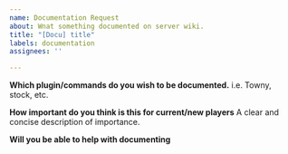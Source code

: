 ```yaml
---
name: Documentation Request
about: Wnat something documented on server wiki.
title: "[Docu] title"
labels: documentation
assignees: ''

---
```


**Which plugin/commands do you wish to be documented.**
i.e. Towny, stock, etc.

**How important do you think is this for current/new players**
A clear and concise description of importance.

**Will you be able to help with documenting**
